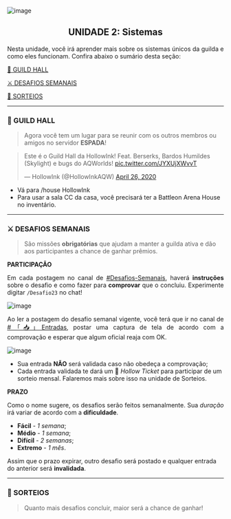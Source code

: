 
![image](https://user-images.githubusercontent.com/49551386/78537403-d2f8ba00-77c5-11ea-85be-7282cb91d459.png)

<center>
 <h2>UNIDADE 2: Sistemas</h2>
</center>

 
<p align="justify">Nesta unidade, você irá aprender mais sobre os sistemas únicos da guilda e como eles funcionam. Confira abaixo o sumário desta seção:</p>
 
[🏰 GUILD HALL](#-guild-hall)

[⚔️ DESAFIOS SEMANAIS](#-desafios-semanais)

[🎁 SORTEIOS](#-sorteios) 
<hr>

### **🏰 GUILD HALL**
> Agora você tem um lugar para se reunir com os outros membros ou amigos no servidor **ESPADA**! 

<blockquote class="twitter-tweet"><p lang="pt" dir="ltr">Este é o Guild Hall da HollowInk! Feat. Berserks, Bardos Humildes (Skylight) e bugs do AQWorlds! <a href="https://t.co/JYXUjXWvvT">pic.twitter.com/JYXUjXWvvT</a></p>&mdash; HollowInk (@HollowInkAQW) <a href="https://twitter.com/HollowInkAQW/status/1254262003675336704?ref_src=twsrc%5Etfw">April 26, 2020</a></blockquote> <script async src="https://platform.twitter.com/widgets.js" charset="utf-8"></script>

- Vá para /house HollowInk
- Para usar a sala CC da casa, você precisará ter a Battleon Arena House no inventário.

<hr>


### **⚔️ DESAFIOS SEMANAIS**

> São missões **obrigatórias** que ajudam a manter a guilda ativa e dão aos participantes a chance de ganhar prêmios. 

**PARTICIPAÇÃO**

<p align="justify">Em cada postagem no canal de <a href="https://discord.gg/uBkd5ed">#Desafios-Semanais</a>, haverá <strong>instruções</strong> sobre o desafio e como fazer para <strong>comprovar</strong> que o concluiu. Experimente digitar <code class="language-plaintext highlighter-rouge">/Desafio23</code> no chat!</p>

![image](https://media.giphy.com/media/YrBVfUB85d5t4f05Cg/source.gif)

<p align="justify">Ao ler a postagem do desafio semanal vigente, você terá que ir no canal de <a href="https://discord.gg/4gCenKW">#「📥」Entradas</a>, postar uma captura de tela de acordo com a comprovação e esperar que algum oficial reaja com OK.</p>

![image](https://i.imgur.com/Rpeh4XG.png)

- Sua entrada **NÃO** será validada caso não obedeça a comprovação;
- Cada entrada validada te dará um 🎫 _Hollow Ticket_ para participar de um sorteio mensal. Falaremos mais sobre isso na unidade de Sorteios.

**PRAZO**

<p align="justify">Como o nome sugere, os desafios serão feitos semanalmente. Sua <i>duração</i> irá variar de acordo com a <strong>dificuldade</strong>.</p>

- **Fácil** - _1 semana_;
- **Médio** - _1 semana_;
- **Difícil** - _2 semanas_;
- **Extremo** - _1 mês_.

Assim que o prazo expirar, outro desafio será postado e qualquer entrada do anterior será **invalidada**.

<hr>


### **🎁 SORTEIOS**
> Quanto mais desafios concluir, maior será a chance de ganhar!


